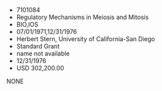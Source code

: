 * 7101084
* Regulatory Mechanisms in Meiosis and Mitosis
* BIO,IOS
* 07/01/1971,12/31/1976
* Herbert Stern, University of California-San Diego
* Standard Grant
*   name not available
* 12/31/1976
* USD 302,200.00

NONE